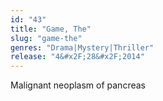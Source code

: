 ```yaml
---
id: "43"
title: "Game, The"
slug: "game-the"
genres: "Drama|Mystery|Thriller"
release: "4&#x2F;28&#x2F;2014"
---
```


Malignant neoplasm of pancreas

